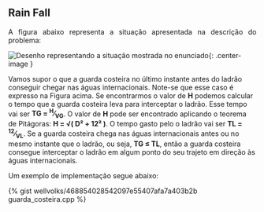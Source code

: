 <div id="rain">

</div>

## Rain Fall

<p align="justify">
A figura abaixo representa a situação apresentada na descrição do problema:
</p>

![Desenho representando a situação mostrada no enunciado](/_assets/images/chuva.tif){: .center-image }

<p>
Vamos supor o que a guarda costeira no último instante antes do ladrão conseguir chegar nas águas internacionais. Note-se que esse caso é expresso na Figura acima. Se encontrarmos o valor de <b>H</b> podemos calcular o tempo que a guarda costeira leva para interceptar o ladrão. Esse tempo vai ser <b>TG = <sup>H</sup>&frasl;<sub>VG</sub></b>. O valor de <b>H</b> pode ser encontrado aplicando o teorema de Pitágoras: <b>H = &radic;( D&sup2; + 12&sup2; )</b>. O tempo gasto pelo o ladrão vai ser <b>TL = <sup>12</sup>&frasl;<sub>VL</sub></b>. Se a guarda costeira chega nas águas internacionais antes ou no mesmo instante que o ladrão, ou seja, <b>TG &le; TL</b>, então a guarda costeira consegue interceptar o ladrão em algum ponto do seu trajeto em direção às águas internacionais.
</p>

Um exemplo de implementação segue abaixo:

{% gist wellvolks/468854028542097e55407afa7a403b2b guarda_costeira.cpp %}

